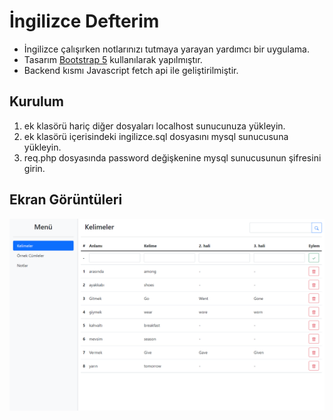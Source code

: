 # İngilizce Defterim
- İngilizce çalışırken notlarınızı tutmaya yarayan yardımcı bir uygulama.
- Tasarım [Bootstrap 5](https://getbootstrap.com/) kullanılarak yapılmıştır.
- Backend kısmı Javascript fetch api ile geliştirilmiştir.

## Kurulum
1. ek klasörü hariç diğer dosyaları localhost sunucunuza yükleyin.
2. ek klasörü içerisindeki ingilizce.sql dosyasını mysql sunucusuna yükleyin.
3. req.php dosyasında password değişkenine mysql sunucusunun şifresini girin.

## Ekran Görüntüleri
![ekran görüntüsü](https://github.com/spsofme/ingilizce/blob/main/ek/ss.png)
